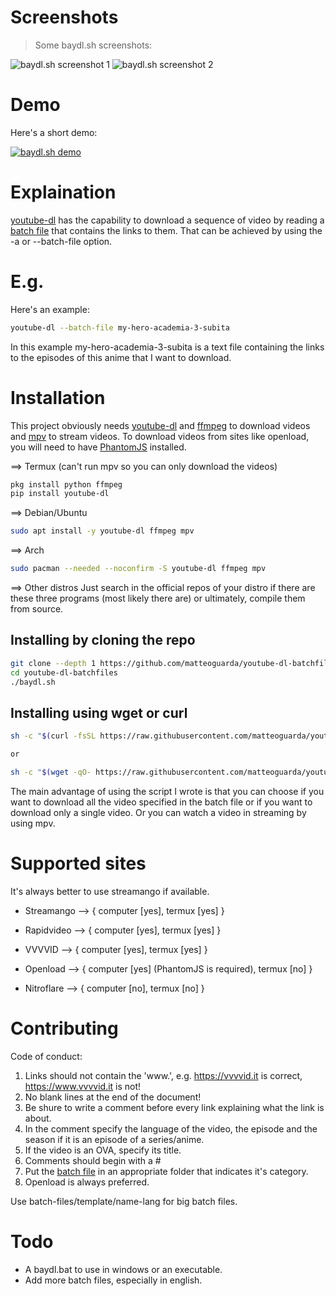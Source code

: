 # Screenshots

> Some baydl.sh screenshots:

![baydl.sh screenshot 1](https://user-images.githubusercontent.com/31245375/40746951-1807ddee-645c-11e8-8e11-e04cb12d1244.png)
![baydl.sh screenshot 2](https://user-images.githubusercontent.com/31245375/40747315-319f8e86-645d-11e8-80fb-cb02d11949a6.png)

# Demo

Here's a short demo:

[![baydl.sh demo](https://asciinema.org/a/184359.png)](https://asciinema.org/a/184359?autoplay=1)

# Explaination

[youtube-dl] has the capability to download a sequence of video by reading a [batch file] that contains the links to them.
That can be achieved by using the -a or --batch-file option.

# E.g.

Here's an example:

```bash
youtube-dl --batch-file my-hero-academia-3-subita
```

In this example my-hero-academia-3-subita is a text file containing the links to the episodes of this anime that I want to download.

# Installation

This project obviously needs [youtube-dl] and [ffmpeg] to download videos and [mpv] to stream videos.
To download videos from sites like openload, you will need to have [PhantomJS] installed.

==> Termux (can't run mpv so you can only download the videos)
```bash
pkg install python ffmpeg
pip install youtube-dl
```
==> Debian/Ubuntu
```bash
sudo apt install -y youtube-dl ffmpeg mpv
```
==> Arch
```bash
sudo pacman --needed --noconfirm -S youtube-dl ffmpeg mpv
```
==> Other distros
Just search in the official repos of your distro if there are these three programs (most likely there are) or ultimately, compile them from source.

## Installing by cloning the repo

```bash
git clone --depth 1 https://github.com/matteoguarda/youtube-dl-batchfiles
cd youtube-dl-batchfiles
./baydl.sh
```

## Installing using wget or curl

```bash
sh -c "$(curl -fsSL https://raw.githubusercontent.com/matteoguarda/youtube-dl-batchfiles/master/baydl.sh)"

or

sh -c "$(wget -qO- https://raw.githubusercontent.com/matteoguarda/youtube-dl-batchfiles/master/baydl.sh)"
```

The main advantage of using the script I wrote is that you can choose if you want to download all the video specified in the batch file or if you want to download only a single video. Or you can watch a video in streaming by using mpv.

# Supported sites

It's always better to use streamango if available.

* Streamango --> { computer [yes], termux [yes] }

* Rapidvideo --> { computer [yes], termux [yes] }

* VVVVID     --> { computer [yes], termux [yes] }

* Openload   --> { computer [yes] (PhantomJS is required), termux [no] }

* Nitroflare --> { computer [no], termux [no] }

# Contributing

Code of conduct:

  1. Links should not contain the 'www.', e.g. https://vvvvid.it is correct, https://www.vvvvid.it is not!
  2. No blank lines at the end of the document!
  3. Be shure to write a comment before every link explaining what the link is about.
  4. In the comment specify the language of the video, the episode and the season if it is an episode of a series/anime.
  5. If the video is an OVA, specify its title.
  6. Comments should begin with a #
  7. Put the [batch file] in an appropriate folder that indicates it's category.
  8. Openload is always preferred.

Use batch-files/template/name-lang for big batch files.

# Todo

* A baydl.bat to use in windows or an executable.
* Add more batch files, especially in english.

[youtube-dl]: https://github.com/rg3/youtube-dl/
[batch file]: https://en.wikipedia.org/wiki/Batch_file
[ffmpeg]: http://ffmpeg.org/
[mpv]: https://mpv.io/
[PhantomJS]: http://phantomjs.org/
